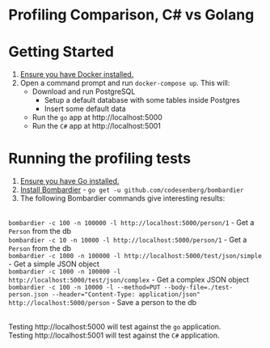 # Profiling Comparison, C# vs Golang

# Getting Started

1. [Ensure you have Docker installed.](https://docs.docker.com/install/)
1. Open a command prompt and run `docker-compose up`.  This will:
    * Download and run PostgreSQL
        * Setup a default database with some tables inside Postgres
        * Insert some default data    
    * Run the `go` app at http://localhost:5000
    * Run the `C#` app at http://localhost:5001

# Running the profiling tests

1. [Ensure you have Go installed.](https://golang.org/doc/install)
1. [Install Bombardier](https://github.com/codesenberg/bombardier) - `go get -u github.com/codesenberg/bombardier`
1. The following Bombardier commands give interesting results:

<br/>`bombardier -c 100 -n 100000 -l http://localhost:5000/person/1` - Get a `Person` from the db
<br/>`bombardier -c 10 -n 10000 -l http://localhost:5000/person/1` - Get a `Person` from the db
<br/>`bombardier -c 1000 -n 100000 -l http://localhost:5000/test/json/simple` - Get a simple JSON object
<br/>`bombardier -c 1000 -n 100000 -l http://localhost:5000/test/json/complex` - Get a complex JSON object
<br/>`bombardier -c 100 -n 10000 -l --method=PUT --body-file=./test-person.json --header="Content-Type: application/json" http://localhost:5000/person` - Save a person to the db

<br/>Testing http://localhost:5000 will test against the `go` application.
<br/>Testing http://localhost:5001 will test against the `C#` application.

